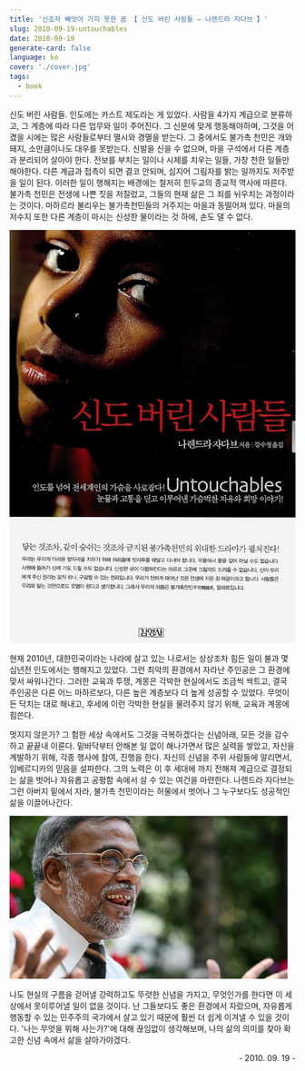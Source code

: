 ```yaml
---
title: '신조차 빼앗아 가지 못한 꿈 【 신도 버린 사람들 – 나렌드라 자다브 】'
slug: 2010-09-19-untouchables
date: 2010-09-19
generate-card: false
language: ko
cover: './cover.jpg'
tags:
  - book
---
```


신도 버린 사람들. 인도에는 카스트 제도라는 게 있었다. 사람을 4가지 계급으로 분류하고, 그 계층에 따라 다른 업무와 일이 주어진다. 그 신분에 맞게 행동해야하며, 그것을 어겼을 시에는 많은 사람들로부터 멸시와 경멸을 받는다. 그 중에서도 불가촉 천민은 개와 돼지, 소만큼이나도 대우를 못받는다. 신발을 신을 수 없으며, 마을 구석에서 다른 계층과 분리되어 살아야 한다. 전보를 부치는 일이나 시체를 치우는 일들, 가창 천한 일들만 해야한다. 다른 계급과 접촉이 되면 결코 안되며, 심지어 그림자를 밝는 일까지도 저주받을 일이 된다. 이러한 일이 행해지는 배경에는 철저히 힌두교의 종교적 역사에 따른다. 불가촉 천민은 전생에 나쁜 짓을 저질렀고, 그들의 현재 삶은 그 죄를 뉘우치는 과정이라는 것이다. 마하르라 불리우는 불가촉천민들의 거주지는 마을과 동떨어져 있다. 마을의 저수지 또한 다른 계층이 마시는 신성한 물이라는 것 하에, 손도 댈 수 없다.

![신도 버린 사람들 - 나렌드라 자다브](cover.jpg)

현재 2010년, 대한민국이라는 나라에 살고 있는 나로서는 상상조차 힘든 일이 불과 몇 십년전 인도에서는 행해지고 있었다. 그런 최악의 환경에서 자라난 주인공은 그 환경에 맞서 싸워나간다. 그러한 교육과 투쟁, 계몽은 각박한 현실에서도 조금씩 싹트고, 결국 주인공은 다른 어느 마하르보다, 다른 높은 계층보다 더 높게 성공할 수 있었다. 무엇이든 닥치는 대로 해내고, 후세에 이런 각박한 현실을 물려주지 않기 위해, 교육과 계몽에 힘쓴다.

멋지지 않은가? 그 험한 세상 속에서도 그것을 극복하겠다는 신념아래, 모든 것을 감수하고 끝끝내 이룬다. 밑바닥부터 안해본 일 없이 해나가면서 많은 실력을 쌓았고, 자신을 계발하기 위해, 각종 행사에 참여, 진행을 한다. 자신의 신념을 주위 사람들에 알리면서, 임베르디카의 믿음을 설파한다. 그의 노력은 이 후 세대에 까지 전해져 계급으로 결정되는 삶을 벗어나 자유롭고 공평함 속에서 살 수 있는 여건을 마련한다. 나렌드라 자다브는 그런 아버지 밑에서 자라, 불가촉 천민이라는 허물에서 벗어나 그 누구보다도 성공적인 삶을 이끌어나간다.

![나렌드라 자다브](untouchables.jpg)

나도 현실의 구름을 걷어낼 강력하고도 뚜렷한 신념을 가지고, 무엇인가를 한다면 이 세상에서 못이루어낼 일이 없을 것이다. 난 그들보다도 좋은 환경에서 자랐으며, 자유롭게 행동할 수 있는 민주주의 국가에서 살고 있기 때문에 훨씬 더 쉽게 이겨낼 수 있을 것이다. '나는 무엇을 위해 사는가?'에 대해 끊임없이 생각해보며, 나의 삶의 의미를 찾아 확고한 신념 속에서 삶을 살아가야겠다.

<p style="text-align:right;"> - 2010. 09. 19 -</p>
